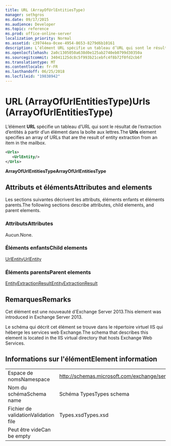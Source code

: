 ```yaml
---
title: URL (ArrayOfUrlEntitiesType)
manager: sethgros
ms.date: 09/17/2015
ms.audience: Developer
ms.topic: reference
ms.prod: office-online-server
localization_priority: Normal
ms.assetid: c39744ea-0cee-4954-8653-8279d6b10161
description: L’élément URL spécifie un tableau d’URL qui sont le résultat de l’extraction d’entités à partir d’un élément dans la boîte aux lettres.
ms.openlocfilehash: 2a0c1305050a638d0e125ab2740eb0799d30350a
ms.sourcegitcommit: 34041125dc8c5f993b21cebfc4f8b72f0fd2cb6f
ms.translationtype: MT
ms.contentlocale: fr-FR
ms.lasthandoff: 06/25/2018
ms.locfileid: "19838942"
---
```

# <a name="urls-arrayofurlentitiestype"></a><span data-ttu-id="bb8d7-103">URL (ArrayOfUrlEntitiesType)</span><span class="sxs-lookup"><span data-stu-id="bb8d7-103">Urls (ArrayOfUrlEntitiesType)</span></span>

<span data-ttu-id="bb8d7-104">L’élément **URL** spécifie un tableau d’URL qui sont le résultat de l’extraction d’entités à partir d’un élément dans la boîte aux lettres.</span><span class="sxs-lookup"><span data-stu-id="bb8d7-104">The **Urls** element specifies an array of URLs that are the result of entity extraction from an item in the mailbox.</span></span> 
  
```XML
<Urls>
   <UrlEntity/>
</Urls>
```

 <span data-ttu-id="bb8d7-105">**ArrayOfUrlEntitiesType**</span><span class="sxs-lookup"><span data-stu-id="bb8d7-105">**ArrayOfUrlEntitiesType**</span></span>
## <a name="attributes-and-elements"></a><span data-ttu-id="bb8d7-106">Attributs et éléments</span><span class="sxs-lookup"><span data-stu-id="bb8d7-106">Attributes and elements</span></span>

<span data-ttu-id="bb8d7-107">Les sections suivantes décrivent les attributs, éléments enfants et éléments parents.</span><span class="sxs-lookup"><span data-stu-id="bb8d7-107">The following sections describe attributes, child elements, and parent elements.</span></span>
  
### <a name="attributes"></a><span data-ttu-id="bb8d7-108">Attributs</span><span class="sxs-lookup"><span data-stu-id="bb8d7-108">Attributes</span></span>

<span data-ttu-id="bb8d7-109">Aucun.</span><span class="sxs-lookup"><span data-stu-id="bb8d7-109">None.</span></span>
  
### <a name="child-elements"></a><span data-ttu-id="bb8d7-110">Éléments enfants</span><span class="sxs-lookup"><span data-stu-id="bb8d7-110">Child elements</span></span>

[<span data-ttu-id="bb8d7-111">UrlEntity</span><span class="sxs-lookup"><span data-stu-id="bb8d7-111">UrlEntity</span></span>](urlentity.md)
  
### <a name="parent-elements"></a><span data-ttu-id="bb8d7-112">Éléments parents</span><span class="sxs-lookup"><span data-stu-id="bb8d7-112">Parent elements</span></span>

[<span data-ttu-id="bb8d7-113">EntityExtractionResult</span><span class="sxs-lookup"><span data-stu-id="bb8d7-113">EntityExtractionResult</span></span>](entityextractionresult.md)
  
## <a name="remarks"></a><span data-ttu-id="bb8d7-114">Remarques</span><span class="sxs-lookup"><span data-stu-id="bb8d7-114">Remarks</span></span>

<span data-ttu-id="bb8d7-115">Cet élément est une nouveauté d'Exchange Server 2013.</span><span class="sxs-lookup"><span data-stu-id="bb8d7-115">This element was introduced in Exchange Server 2013.</span></span>
  
<span data-ttu-id="bb8d7-116">Le schéma qui décrit cet élément se trouve dans le répertoire virtuel IIS qui héberge les services web Exchange.</span><span class="sxs-lookup"><span data-stu-id="bb8d7-116">The schema that describes this element is located in the IIS virtual directory that hosts Exchange Web Services.</span></span>
  
## <a name="element-information"></a><span data-ttu-id="bb8d7-117">Informations sur l'élément</span><span class="sxs-lookup"><span data-stu-id="bb8d7-117">Element information</span></span>

|||
|:-----|:-----|
|<span data-ttu-id="bb8d7-118">Espace de noms</span><span class="sxs-lookup"><span data-stu-id="bb8d7-118">Namespace</span></span>  <br/> |http://schemas.microsoft.com/exchange/services/2006/types  <br/> |
|<span data-ttu-id="bb8d7-119">Nom du schéma</span><span class="sxs-lookup"><span data-stu-id="bb8d7-119">Schema name</span></span>  <br/> |<span data-ttu-id="bb8d7-120">Schéma Types</span><span class="sxs-lookup"><span data-stu-id="bb8d7-120">Types schema</span></span>  <br/> |
|<span data-ttu-id="bb8d7-121">Fichier de validation</span><span class="sxs-lookup"><span data-stu-id="bb8d7-121">Validation file</span></span>  <br/> |<span data-ttu-id="bb8d7-122">Types.xsd</span><span class="sxs-lookup"><span data-stu-id="bb8d7-122">Types.xsd</span></span>  <br/> |
|<span data-ttu-id="bb8d7-123">Peut être vide</span><span class="sxs-lookup"><span data-stu-id="bb8d7-123">Can be empty</span></span>  <br/> ||
   


